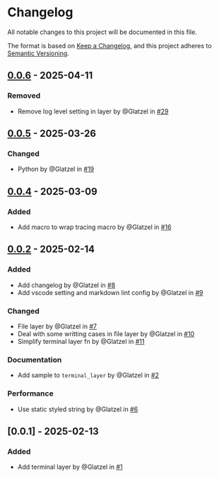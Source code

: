 # Changelog

All notable changes to this project will be documented in this file.

The format is based on [Keep a Changelog](https://keepachangelog.com/en/1.0.0/),
and this project adheres to [Semantic Versioning](https://semver.org/spec/v2.0.0.html).

## [0.0.6] - 2025-04-11

### Removed

- Remove log level setting in layer by @Glatzel in [#29](https://github.com/Glatzel/rs-log-template/pull/29)

## [0.0.5] - 2025-03-26

### Changed

- Python by @Glatzel in [#19](https://github.com/Glatzel/rs-log-template/pull/19)

## [0.0.4] - 2025-03-09

### Added

- Add macro to wrap tracing macro by @Glatzel in [#16](https://github.com/Glatzel/rs-log-template/pull/16)

## [0.0.2] - 2025-02-14

### Added

- Add changelog by @Glatzel in [#8](https://github.com/Glatzel/rs-log-template/pull/8)
- Add vscode setting and markdown lint config by @Glatzel in [#9](https://github.com/Glatzel/rs-log-template/pull/9)

### Changed

- File layer by @Glatzel in [#7](https://github.com/Glatzel/rs-log-template/pull/7)
- Deal with some writting cases in file layer by @Glatzel in [#10](https://github.com/Glatzel/rs-log-template/pull/10)
- Simplify terminal layer fn by @Glatzel in [#11](https://github.com/Glatzel/rs-log-template/pull/11)

### Documentation

- Add sample to `terminal_layer` by @Glatzel in [#2](https://github.com/Glatzel/rs-log-template/pull/2)

### Performance

- Use static styled string by @Glatzel in [#6](https://github.com/Glatzel/rs-log-template/pull/6)

## [0.0.1] - 2025-02-13

### Added

- Add terminal layer by @Glatzel in [#1](https://github.com/Glatzel/rs-log-template/pull/1)

[0.0.6]: https://github.com/Glatzel/rs-log-template/compare/v0.0.5..v0.0.6
[0.0.5]: https://github.com/Glatzel/rs-log-template/compare/v0.0.4..v0.0.5
[0.0.4]: https://github.com/Glatzel/rs-log-template/compare/v0.0.3..v0.0.4
[0.0.2]: https://github.com/Glatzel/rs-log-template/compare/v0.0.1..v0.0.2

<!-- generated by git-cliff -->

